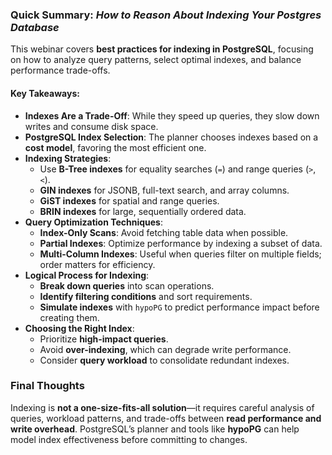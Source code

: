 ### Quick Summary: *How to Reason About Indexing Your Postgres Database*  

This webinar covers **best practices for indexing in PostgreSQL**, focusing on how to analyze query patterns, select optimal indexes, and balance performance trade-offs.  

#### **Key Takeaways:**  
- **Indexes Are a Trade-Off**: While they speed up queries, they slow down writes and consume disk space.  
- **PostgreSQL Index Selection**: The planner chooses indexes based on a **cost model**, favoring the most efficient one.  
- **Indexing Strategies**:  
  - Use **B-Tree indexes** for equality searches (`=`) and range queries (`>`, `<`).  
  - **GIN indexes** for JSONB, full-text search, and array columns.  
  - **GiST indexes** for spatial and range queries.  
  - **BRIN indexes** for large, sequentially ordered data.  
- **Query Optimization Techniques**:  
  - **Index-Only Scans**: Avoid fetching table data when possible.  
  - **Partial Indexes**: Optimize performance by indexing a subset of data.  
  - **Multi-Column Indexes**: Useful when queries filter on multiple fields; order matters for efficiency.  
- **Logical Process for Indexing**:  
  - **Break down queries** into scan operations.  
  - **Identify filtering conditions** and sort requirements.  
  - **Simulate indexes** with `hypoPG` to predict performance impact before creating them.  
- **Choosing the Right Index**:  
  - Prioritize **high-impact queries**.  
  - Avoid **over-indexing**, which can degrade write performance.  
  - Consider **query workload** to consolidate redundant indexes.  

### **Final Thoughts**  
Indexing is **not a one-size-fits-all solution**—it requires careful analysis of queries, workload patterns, and trade-offs between **read performance and write overhead**. PostgreSQL’s planner and tools like **hypoPG** can help model index effectiveness before committing to changes.

